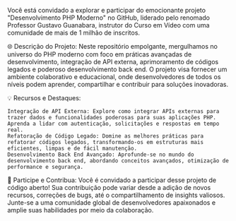 Você está convidado a explorar e participar do emocionante projeto "Desenvolvimento PHP Moderno" no GitHub, liderado pelo renomado Professor Gustavo Guanabara, instrutor do Curso em Vídeo com uma comunidade de mais de 1 milhão de inscritos.

🌐 Descrição do Projeto:
Neste repositório empolgante, mergulhamos no universo do PHP moderno com foco em práticas avançadas de desenvolvimento, integração de API externa, aprimoramento de códigos legados e poderoso desenvolvimento back end. O projeto visa fornecer um ambiente colaborativo e educacional, onde desenvolvedores de todos os níveis podem aprender, compartilhar e contribuir para soluções inovadoras.

💡 Recursos e Destaques:

    Integração de API Externa: Explore como integrar APIs externas para trazer dados e funcionalidades poderosas para suas aplicações PHP. Aprenda a lidar com autenticação, solicitações e respostas em tempo real.
    Refatoração de Código Legado: Domine as melhores práticas para refatorar códigos legados, transformando-os em estruturas mais eficientes, limpas e de fácil manutenção.
    Desenvolvimento Back End Avançado: Aprofunde-se no mundo do desenvolvimento back end, abordando conceitos avançados, otimização de performance e segurança.

🤝 Participe e Contribua:
Você é convidado a participar desse projeto de código aberto! Sua contribuição pode variar desde a adição de novos recursos, correções de bugs, até o compartilhamento de insights valiosos. Junte-se a uma comunidade global de desenvolvedores apaixonados e amplie suas habilidades por meio da colaboração.
